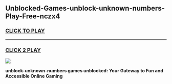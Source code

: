 
## Unblocked-Games-unblock-unknown-numbers-Play-Free-nczx4
<h3>
<a href="https://premium76.site?title=unblock-unknown-numbers&ref=10A">CLICK TO PLAY</a></h3>
<hr>

<h3>
<a href="https://premium76.site?title=unblock-unknown-numbers&ref=10A">CLICK 2 PLAY</a>
  
</h3>

<a href="https://premium76.site?title=unblock-unknown-numbers&ref=10A"><img src="https://clearcache.store/games.png"></a>


**unblock-unknown-numbers games unblocked: Your Gateway to Fun and Accessible Online Gaming**
